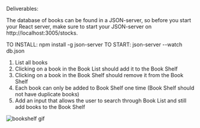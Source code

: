 Deliverables:

The database of books can be found in a JSON-server, so before you start your React server, make sure to start your JSON-server on http://localhost:3005/stocks.

TO INSTALL: npm install -g json-server
TO START: json-server --watch db.json

1. List all books
2. Clicking on a book in the Book List should add it to the Book Shelf
3. Clicking on a book in the Book Shelf should remove it from the Book Shelf
4. Each book can only be added to Book Shelf one time (Book Shelf should not have duplicate books)
5. Add an input that allows the user to search through Book List and still add books to the Book Shelf

![bookshelf gif](bookshelf.gif)
